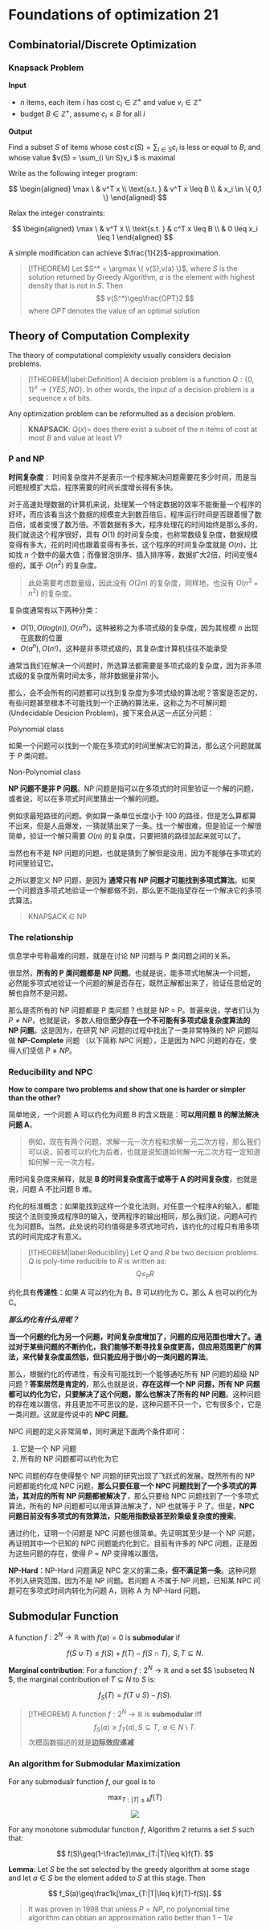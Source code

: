 # Foundations of optimization 21

## Combinatorial/Discrete Optimization

### Knapsack Problem

**Input**

- $n$ items, each item $i$ has cost $c_i \in \mathbb{Z}^+$ and value $v_i \in \mathbb{Z}^+$
- budget $B \in \mathbb{Z}^+$, assume $c_i \leq B$ for all $i$

**Output**

Find a subset $S$ of items whose cost $c(S) = \sum_{i \in S} c_i$ is less or equal to $B$, and whose value $v(S) = \sum_{i \in S}v_i $ is maximal

Write as the following integer program:

$$
\begin{aligned}
    \max \ & v^T x \\
    \text{s.t. } & v^T x \leq B \\
    & x_i \in \{ 0,1 \}
\end{aligned}
$$

Relax the integer constraints:

$$
\begin{aligned}
    \max \ & v^T x \\
    \text{s.t. } & c^T x \leq B \\
    & 0 \leq x_i \leq 1
\end{aligned}
$$

A simple modification can achieve $\frac{1}{2}$-approximation.

> [!THEOREM]
> Let $S^* = \argmax \{ v(S),v(a) \}$, where $S$ is the solution returned by Greedy Algorithm, $a$ is the element with highest density that is not in $S$. Then 
$$
v(S^*)\geq\frac{OPT}2
$$
> where $OPT$ denotes the value of an optimal solution

## Theory of Computation Complexity

The theory of computational complexity usually considers decision problems. 

> [!THEOREM|label:Definition]
> A decision problem is a function $Q:\{0,1\}^x\to\{ YES,NO\}.$ In other words, the input of a decision problem is a sequence $x$ of bits.

Any optimization problem can be reformulted as a decision problem.

> **KNAPSACK**: $Q(x)=$ does there exist a subset of the $n$ items of cost at most $B$ and value at least $V$?


### P and NP


**时间复杂度**： 时间复杂度并不是表示一个程序解决问题需要花多少时间，而是当问题规模扩大后，程序需要的时间长度增长得有多快。

对于高速处理数据的计算机来说，处理某一个特定数据的效率不能衡量一个程序的好坏，而应该看当这个数据的规模变大到数百倍后，程序运行时间是否跟着慢了数百倍，或者变慢了数万倍。不管数据有多大，程序处理花的时间始终是那么多的，我们就说这个程序很好，具有 $O(1)$ 的时间复杂度，也称常数级复杂度，数据规模变得有多大，花的时间也跟着变得有多长，这个程序的时间复杂度就是 $O(n)$，比如找 $n$ 个数中的最大值；而像冒泡排序、插入排序等，数据扩大2倍，时间变慢4倍的，属于 $O(n^2)$ 的复杂度。

> 此处需要考虑数量级，因此没有 $O(2n)$ 的复杂度，同样地，也没有 $O(n^3+n^2)$ 的复杂度。

复杂度通常有以下两种分类：

- $O(1),O(log(n)),O(n^a)$，这种被称之为多项式级的复杂度，因为其规模 $n$ 出现在底数的位置
- $O(a^n), O(n!)$，这种是非多项式级的，其复杂度计算机往往不能承受

通常当我们在解决一个问题时，所选算法都需要是多项式级的复杂度，因为非多项式级的复杂度所需时间太多，除非数据量非常小。

那么，会不会所有的问题都可以找到复杂度为多项式级的算法呢？答案是否定的，有些问题甚至根本不可能找到一个正确的算法来，这称之为不可解问题 (Undecidable Desicion Problem)。接下来会从这一点区分问题：

<div class = 'centerwords'>

Polynomial class
</div>

如果一个问题可以找到一个能在多项式的时间里解决它的算法，那么这个问题就属于 $P$ 类问题。


<div class = 'centerwords'>

Non-Polynomial class
</div>

**NP 问题不是非 P 问题**。NP 问题是指可以在多项式的时间里验证一个解的问题，或者说，可以在多项式时间里猜出一个解的问题。

例如求最短路径的问题。例如算一条单位长度小于 100 的路径，但是怎么算都算不出来，但是人品爆发，一猜就猜出来了一条。找一个解很难，但是验证一个解很简单，验证一个解只需要 $O(n)$ 的复杂度，只要把猜的路径加起来就可以了。

当然也有不是 NP 问题的问题，也就是猜到了解但是没用，因为不能够在多项式的时间里验证它。

之所以要定义 NP 问题，是因为 **通常只有 NP 问题才可能找到多项式算法**。如果一个问题连多项式地验证一个解都做不到，那么更不能指望存在一个解决它的多项式算法。

> KNAPSACK $\in$ NP

### The relationship

信息学中号称最难的问题，就是在讨论 NP 问题与 P 类问题之间的关系。

很显然，**所有的 P 类问题都是 NP 问题**。也就是说，能多项式地解决一个问题，必然能多项式地验证一个问题的解是否存在，既然正解都出来了，验证任意给定的解也自然不是问题。

那么是否所有的 NP 问题都是 P 类问题？也就是 NP = P。普遍来说，学者们认为 $P\neq NP$，也就是说，多数人相信**至少存在一个不可能有多项式级复杂度算法的 NP 问题**。这是因为，在研究 NP 问题的过程中找出了一类非常特殊的 NP 问题叫做 **NP-Complete** 问题 （以下简称 NPC 问题），正是因为 NPC 问题的存在，使得人们坚信 $P\neq NP$。

### Reducibility and NPC

**How to compare two problems and show that one is harder or simpler than the other?**

简单地说，一个问题 A 可以约化为问题 B 的含义既是：**可以用问题 B 的解法解决问题 A**。

> 例如，现在有两个问题，求解一元一次方程和求解一元二次方程，那么我们可以说，前者可以约化为后者，也就是说知道如何解一元二次方程一定知道如何解一元一次方程。

用时间复杂度来解释，就是 **B 的时间复杂度高于或等于 A 的时间复杂度**，也就是说，问题 A 不比问题 B 难。

约化的标准概念：如果能找到这样一个变化法则，对任意一个程序A的输入，都能按这个法则变换成程序B的输入，使两程序的输出相同，那么我们说，问题A可约化为问题B。当然，此处说的可约值得是多项式地可约，该约化的过程只有用多项式的时间完成才有意义。

> [!THEOREM|label:Reducibility]
> Let $Q$ and $R$ be two decision problems. $Q$ is poly-time reducible to $R$ is written as:
$$
Q \leq_P R
$$
> 

约化具有**传递性**：如果 A 可以约化为 B，B 可以约化为 C，那么 A 也可以约化为 C。

***那么约化有什么用呢？***

**当一个问题约化为另一个问题，时间复杂度增加了，问题的应用范围也增大了。通过对于某些问题的不断约化，我们能够不断寻找复杂度更高，但应用范围更广的算法，来代替复杂度虽然低，但只能应用于很小的一类问题的算法**。

那么，根据约化的传递性，有没有可能找到一个能够通吃所有 NP 问题的超级 NP 问题？**答案居然是肯定的**，那么也就是说，**存在这样一个 NP 问题，所有 NP 问题都可以约化为它，只要解决了这个问题，那么也解决了所有的 NP 问题**。这种问题的存在难以置信，并且更加不可思议的是，这种问题不只一个，它有很多个，它是一类问题。这就是传说中的 **NPC 问题**。

NPC 问题的定义非常简单，同时满足下面两个条件即可：

1. 它是一个 NP 问题
2. 所有的 NP 问题都可以约化为它

NPC 问题的存在使得整个 NP 问题的研究出现了飞跃式的发展。既然所有的 NP 问题都能约化成 NPC 问题，**那么只要任意一个 NPC 问题找到了一个多项式的算法，其对应的所有 NP 问题都被解决了**，那么只要给 NPC 问题找到了一个多项式算法，所有的 NP 问题都可以用该算法解决了，NP 也就等于 P 了。但是，**NPC 问题目前没有多项式的有效算法，只能用指数级甚至阶乘级复杂度的搜索**。

通过约化，证明一个问题是 NPC 问题也很简单。先证明其至少是一个 NP 问题，再证明其中一个已知的 NPC 问题能约化到它。目前有许多的 NPC 问题，正是因为这些问题的存在，使得 $P=NP$ 变得难以置信。

**NP-Hard**：NP-Hard 问题满足 NPC 定义的第二条，**但不满足第一条**。这种问题不列入研究范围，因为不是 NP 问题。若问题 A 不属于 NP 问题，已知某 NPC 问题可在多项式时间内转化为问题 A，则称 A 为 NP-Hard 问题。


## Submodular Function

A function $f:2^N \to \mathbb{R}$ with $f(\emptyset)=0$ is **submodular** if

$$
f(S\cup T)\leq f(S)+f(T)-f(S\cap T),\mathrm{~}S,T\subseteq N.
$$

**Marginal contribution**: For a function $f:2^N \to \mathbb{R}$ and a set $S \subseteq N $, the marginal contribution of $T \subseteq N$ to $S$ is:

$$
f_S(T)=f(T\cup S)-f(S).
$$

> [!THEOREM]
> A function $f:2^N \to \mathbb{R}$ is **submodular** iff 
$$
f_S(a)\geq f_T(a),S\subseteq T,\mathrm{~}a\in N\setminus T.
$$
> 次模函数描述的就是**边际效应递减**


### An algorithm for Submodular Maximization

For any submodualr function $f$, our goal is to 

$$
\max_{T:|T|\leq k}f(T)
$$

<div align='center'>

![](../image/20240110CV1.png)
</div>

For any monotone submodular function $f$, Algorithm 2 returns a set $S$ such that:

$$
f(S)\geq(1-\frac1e)\max_{T:|T|\leq k}f(T).
$$

**Lemma**: Let $S$ be the set selected by the greedy algorithm at some stage and let $a \in S$ be the element added to $S$ at this stage. Then

$$
f_S(a)\geq\frac1k[\max_{T:|T|\leq k}f(T)-f(S)].
$$

> It was proven in 1998 that unless $P=NP$, no polynomial time algorithm can obtian an approximation ratio better than $1 - 1/e$



